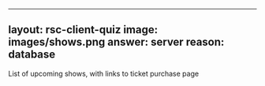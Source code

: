 
---
layout: rsc-client-quiz
image: images/shows.png
answer: server
reason: database
---

List of upcoming shows, with links to ticket purchase page